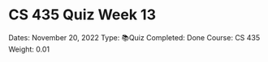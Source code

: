 # CS 435 Quiz Week 13

Dates: November 20, 2022
Type: 📚Quiz
Completed: Done
Course: CS 435
Weight: 0.01